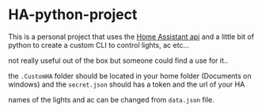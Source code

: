 # HA-python-project

This is a personal project that uses the [Home Assistant api]( https://www.home-assistant.io/) and a little bit of python to create a custom CLI to control lights, ac etc...

not really useful out of the box but someone could find a use for it..

the `.CustomHA` folder should be located in your home folder (Documents on windows) and the `secret.json` should has a token and the url of your HA

names of the lights and ac can be changed from `data.json` file.